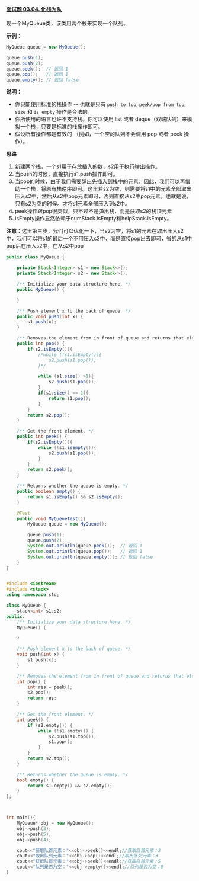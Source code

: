 #### [面试题 03.04. 化栈为队](https://leetcode-cn.com/problems/implement-queue-using-stacks-lcci/)

现一个MyQueue类，该类用两个栈来实现一个队列。

**示例：**

```java
MyQueue queue = new MyQueue();

queue.push(1);
queue.push(2);
queue.peek();  // 返回 1
queue.pop();   // 返回 1
queue.empty(); // 返回 false
```

**说明：**

- 你只能使用标准的栈操作 -- 也就是只有 `push to top`, `peek/pop from top`, `size` 和 `is empty` 操作是合法的。
- 你所使用的语言也许不支持栈。你可以使用 list 或者 deque（双端队列）来模拟一个栈，只要是标准的栈操作即可。
- 假设所有操作都是有效的 （例如，一个空的队列不会调用 pop 或者 peek 操作）。

**思路**

1. 新建两个栈，一个s1用于存放插入的数，s2用于执行弹出操作。
2. 当push的时候，直接执行s1.push操作即可。
3. 当pop的时候，由于我们需要弹出先插入到栈中的元素，因此，我们可以再借助一个栈，将原有栈逆序即可。这里若s2为空，则需要将s1中的元素全部取出压入s2中，然后从s2中pop元素即可，否则直接从s2中pop元素。也就是说，只有s2为空的时候。才将s1元素全部压入到s2中。
4. peek操作跟pop很类似，只不过不是弹出栈，而是获取s2的栈顶元素
5. isEmpty操作显然依赖于numStack.isEmpty和helpStack.isEmpty。



**注意**：这里第三步，我们可以优化一下，当s2为空，将s1的元素在取出压入s2中，我们可以将s1的最后一个不用压入s2中，而是直接pop出去即可，省的从s1中pop后在压入s2中，在从s2中pop



```java
public class MyQueue {

    private Stack<Integer> s1 = new Stack<>();
    private Stack<Integer> s2 = new Stack<>();

    /** Initialize your data structure here. */
    public MyQueue() {

    }

    /** Push element x to the back of queue. */
    public void push(int x) {
        s1.push(x);
    }

    /** Removes the element from in front of queue and returns that element. */
    public int pop() {
        if(s2.isEmpty()){
            /*while (!s1.isEmpty()){
                s2.push(s1.pop());
            }*/

            while (s1.size() >1){
                s2.push(s1.pop());
            }
            if(s1.size() == 1){
                return s1.pop();
            }
        }
        return s2.pop();
    }

    /** Get the front element. */
    public int peek() {
        if(s2.isEmpty()){
            while (!s1.isEmpty()){
                s2.push(s1.pop());
            }
        }
        return s2.peek();
    }

    /** Returns whether the queue is empty. */
    public boolean empty() {
        return s1.isEmpty() && s2.isEmpty();
    }

    @Test
    public void MyQueueTest(){
        MyQueue queue = new MyQueue();

        queue.push(1);
        queue.push(2);
        System.out.println(queue.peek());  // 返回 1
        System.out.println(queue.pop());   // 返回 1
        System.out.println(queue.empty()); // 返回 false
    }
}
```



```c++

#include <iostream>
#include <stack>
using namespace std;

class MyQueue {
    stack<int> s1,s2;
public:
    /** Initialize your data structure here. */
    MyQueue() {

    }

    /** Push element x to the back of queue. */
    void push(int x) {
        s1.push(x);
    }

    /** Removes the element from in front of queue and returns that element. */
    int pop() {
        int res = peek();
        s2.pop();
        return res;
    }

    /** Get the front element. */
    int peek() {
        if (s2.empty()) {
            while (!s1.empty()) {
                s2.push(s1.top());
                s1.pop();
            }
        }
        return s2.top();
    }

    /** Returns whether the queue is empty. */
    bool empty() {
        return s1.empty() && s2.empty();
    }
};



int main(){
    MyQueue* obj = new MyQueue();
    obj->push(3);
    obj->push(5);
    obj->push(4);

    cout<<"获取队首元素："<<obj->peek()<<endl;//获取队首元素：3
    cout<<"取出队列元素："<<obj->pop()<<endl;//取出队列元素：3
    cout<<"获取队首元素："<<obj->peek()<<endl;//获取队首元素：5
    cout<<"队列是否为空："<<obj->empty()<<endl;//队列是否为空：0
}
```



